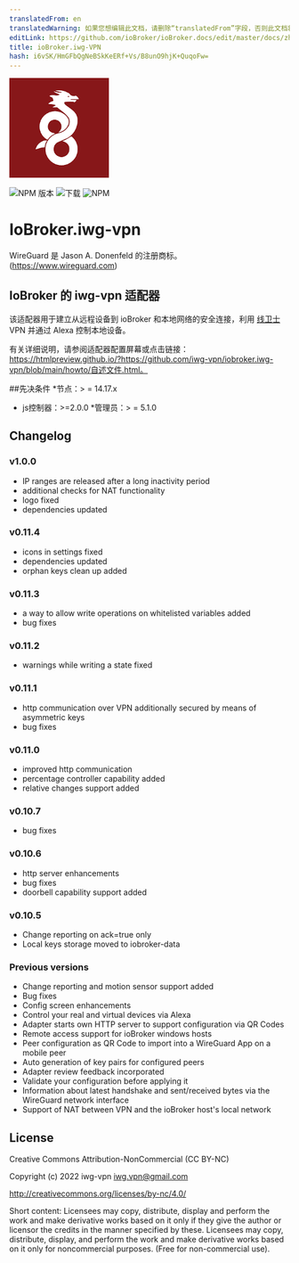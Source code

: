 ```yaml
---
translatedFrom: en
translatedWarning: 如果您想编辑此文档，请删除“translatedFrom”字段，否则此文档将再次自动翻译
editLink: https://github.com/ioBroker/ioBroker.docs/edit/master/docs/zh-cn/adapterref/iobroker.iwg-vpn/README.md
title: ioBroker.iwg-VPN
hash: i6vSK/HmGFbQgNeBSkKeERf+Vs/B8unO9hjK+QuqoFw=
---
```

![商标](../../../en/adapterref/iobroker.iwg-vpn/admin/iwg-vpn-sm.png)

![NPM 版本](http://img.shields.io/npm/v/iobroker.iwg-vpn.svg)
![下载](https://img.shields.io/npm/dm/iobroker.iwg-vpn.svg)
![NPM](https://nodei.co/npm/iobroker.iwg-vpn.png?downloads=true)

# IoBroker.iwg-vpn
WireGuard 是 Jason A. Donenfeld 的注册商标。 (https://www.wireguard.com)

## IoBroker 的 iwg-vpn 适配器
该适配器用于建立从远程设备到 ioBroker 和本地网络的安全连接，利用 [线卫士](https://www.wireguard.com) VPN 并通过 Alexa 控制本地设备。

有关详细说明，请参阅适配器配置屏幕或点击链接：https://htmlpreview.github.io/?https://github.com/iwg-vpn/iobroker.iwg-vpn/blob/main/howto/自述文件.html。

##先决条件
*节点：> = 14.17.x
* js控制器：>=2.0.0
*管理员：> = 5.1.0

## Changelog

### v1.0.0
* IP ranges are released after a long inactivity period
* additional checks for NAT functionality
* logo fixed
* dependencies updated


### v0.11.4
* icons in settings fixed
* dependencies updated
* orphan keys clean up added

### v0.11.3
* a way to allow write operations on whitelisted variables added
* bug fixes

### v0.11.2
* warnings while writing a state fixed

### v0.11.1
* http communication over VPN additionally secured by means of asymmetric keys
* bug fixes

### v0.11.0
* improved http communication
* percentage controller capability added
* relative changes support added

### v0.10.7
* bug fixes

### v0.10.6
* http server enhancements
* bug fixes
* doorbell capability support added

### v0.10.5
* Change reporting on ack=true only
* Local keys storage moved to iobroker-data

### Previous versions
* Change reporting and motion sensor support added
* Bug fixes
* Config screen enhancements
* Control your real and virtual devices via Alexa
* Adapter starts own HTTP server to support configuration via QR Codes
* Remote access support for ioBroker windows hosts
* Peer configuration as QR Code to import into a WireGuard App on a mobile peer
* Auto generation of key pairs for configured peers
* Adapter review feedback incorporated
* Validate your configuration before applying it
* Information about latest handshake and sent/received bytes via the WireGuard network interface
* Support of NAT between VPN and the ioBroker host's local network

## License
Creative Commons Attribution-NonCommercial (CC BY-NC)

Copyright (c) 2022 iwg-vpn <iwg.vpn@gmail.com>

http://creativecommons.org/licenses/by-nc/4.0/

Short content:
Licensees may copy, distribute, display and perform the work and make derivative works based on it only if they give the author or licensor the credits in the manner specified by these.
Licensees may copy, distribute, display, and perform the work and make derivative works based on it only for noncommercial purposes.
(Free for non-commercial use).